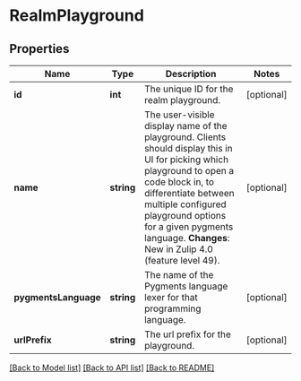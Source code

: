 # RealmPlayground

## Properties
Name | Type | Description | Notes
------------ | ------------- | ------------- | -------------
**id** | **int** | The unique ID for the realm playground. | [optional] 
**name** | **string** | The user-visible display name of the playground.  Clients should display this in UI for picking which playground to open a code block in, to differentiate between multiple configured playground options for a given pygments language.  **Changes**: New in Zulip 4.0 (feature level 49). | [optional] 
**pygmentsLanguage** | **string** | The name of the Pygments language lexer for that programming language. | [optional] 
**urlPrefix** | **string** | The url prefix for the playground. | [optional] 

[[Back to Model list]](../README.md#documentation-for-models) [[Back to API list]](../README.md#documentation-for-api-endpoints) [[Back to README]](../README.md)



